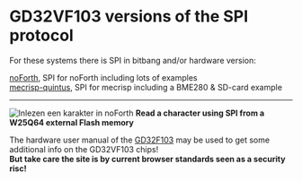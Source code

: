 # GD32VF103 versions of the SPI protocol

For these systems there is SPI in bitbang and/or hardware version:  

[noForth](noForth), SPI for noForth including lots of examples  
[mecrisp-quintus](mecrisp-quintus), SPI for mecrisp including a BME280 & SD-card example  

  ***  

![Inlezen een karakter in noForth](https://user-images.githubusercontent.com/11397265/120066830-9a2a3d00-c078-11eb-8c5e-d7b48160e945.jpg)
****Read a character using SPI from a W25Q64 external Flash memory****

The hardware user manual of the [GD32F103](http://www.gd32mcu.com/download/down/document_id/181/path_type/1)
may be used to get some additional info on the GD32VF103 chips!  
**But take care the site is by current browser standards seen as a security risc!**

